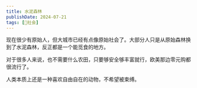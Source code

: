 ```yaml
---
title: 水泥森林
publishDate: 2024-07-21
tags: [👫社会]
---
```


现在很少有原始人，但大城市已经有点像原始社会了。大部分人只是从原始森林换到了水泥森林，反正都是一个能觅食的地方。

对于很多人来说，也不需要什么农田，只要够安全够丰富就行，欧美那边零元购都很流行了。

人类本质上还是一种喜欢自由自在的动物，不希望被束缚。
